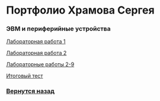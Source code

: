 # Портфолио Храмова Сергея

### ЭВМ и периферийные устройства

<a href="https://github.com/Serega89Kh/Serega89Kh.github.io/tree/master/1kurs/evm/%D0%9B%D0%B0%D0%B1%D0%BE%D1%80%D0%B0%D1%82%D0%BE%D1%80%D0%BD%D0%B0%D1%8F%201">Лабораторная работа 1</a>

<a href="https://github.com/Serega89Kh/Serega89Kh.github.io/tree/master/1kurs/evm/%D0%9B%D0%B0%D0%B1%D0%BE%D1%80%D0%B0%D1%82%D0%BE%D1%80%D0%BD%D0%B0%D1%8F%202">Лабораторная работа 2</a>

<a href="https://github.com/Serega89Kh/Serega89Kh.github.io/blob/master/1kurs/evm/%D0%9B%D0%B0%D0%B1%D0%B0%D1%80%D0%B0%D1%82%D0%BE%D1%80%D0%BD%D1%8B%D0%B5%202-9.docx">Лабораторные работы 2-9</a>

<a href="https://github.com/Serega89Kh/Serega89Kh.github.io/tree/master/1kurs/evm/%D0%A2%D0%B5%D1%81%D1%82">Итоговый тест</a>

### <a href="https://serega89kh.github.io">Вернутся назад</a>
